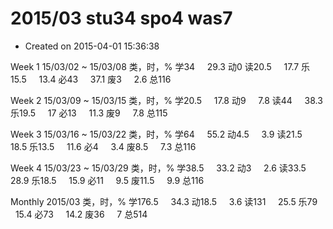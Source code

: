 # 2015/03 stu34 spo4 was7

- Created on 2015-04-01 15:36:38

Week 1
15/03/02 ~ 15/03/08
类，时，%
学34 &nbsp; &nbsp; 29.3
动0
读20.5 &nbsp; &nbsp; 17.7
乐15.5 &nbsp; &nbsp; 13.4
必43 &nbsp; &nbsp; 37.1
废3 &nbsp; &nbsp; 2.6
总116

Week 2
15/03/09 ~ 15/03/15
类，时，%
学20.5 &nbsp; &nbsp; 17.8
动9 &nbsp; &nbsp; 7.8
读44 &nbsp; &nbsp; 38.3
乐19.5 &nbsp; &nbsp; 17
必13 &nbsp; &nbsp; 11.3
废9 &nbsp; &nbsp; 7.8
总115

Week 3
15/03/16 ~ 15/03/22
类，时，%
学64 &nbsp; &nbsp; 55.2
动4.5 &nbsp; &nbsp; 3.9
读21.5 &nbsp; &nbsp; 18.5
乐13.5 &nbsp; &nbsp; 11.6
必4 &nbsp; &nbsp; 3.4
废8.5 &nbsp; &nbsp; 7.3
总116

Week 4
15/03/23 ~ 15/03/29
类，时，%
学38.5 &nbsp; &nbsp; 33.2
动3 &nbsp; &nbsp; 2.6
读33.5 &nbsp; &nbsp; 28.9
乐18.5 &nbsp; &nbsp; 15.9
必11 &nbsp; &nbsp; 9.5
废11.5 &nbsp; &nbsp; 9.9
总116

Monthly
2015/03
类，时，%
学176.5 &nbsp; &nbsp; 34.3
动18.5 &nbsp; &nbsp; 3.6
读131 &nbsp; &nbsp; 25.5
乐79 &nbsp; &nbsp; 15.4
必73 &nbsp; &nbsp; 14.2
废36 &nbsp; &nbsp; 7
总514
